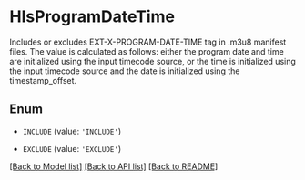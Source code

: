 # HlsProgramDateTime

Includes or excludes EXT-X-PROGRAM-DATE-TIME tag in .m3u8 manifest files. The value is calculated as follows: either the program date and time are initialized using the input timecode source, or the time is initialized using the input timecode source and the date is initialized using the timestamp_offset.

## Enum

* `INCLUDE` (value: `'INCLUDE'`)

* `EXCLUDE` (value: `'EXCLUDE'`)

[[Back to Model list]](../README.md#documentation-for-models) [[Back to API list]](../README.md#documentation-for-api-endpoints) [[Back to README]](../README.md)


